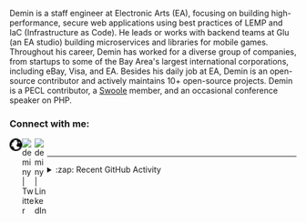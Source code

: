 Demin is a staff engineer at Electronic Arts (EA), focusing on building high-performance, secure web applications using best practices of LEMP and IaC (Infrastructure as Code). He leads or works with backend teams at Glu (an EA studio) building microservices and libraries for mobile games. Throughout his career, Demin has worked for a diverse group of companies, from startups to some of the Bay Area's largest international corporations, including eBay, Visa, and EA. Besides his daily job at EA, Demin is an open-source contributor and actively maintains 10+ open-source projects. Demin is a PECL contributor, a [Swoole](https://github.com/swoole) member, and an occasional conference speaker on PHP.

### Connect with me:

[<img align="left" alt="https://deminy.in" width="22px" src="https://raw.githubusercontent.com/iconic/open-iconic/master/svg/globe.svg" />][website]
[<img align="left" alt="deminy | Twitter" width="22px" src="https://cdn.jsdelivr.net/npm/simple-icons@v3/icons/twitter.svg" />][twitter]
[<img align="left" alt="deminy | LinkedIn" width="22px" src="https://cdn.jsdelivr.net/npm/simple-icons@v3/icons/linkedin.svg" />][linkedin]

<br />

[website]: https://deminy.in
[linkedin]: https://www.linkedin.com/in/deminy
[twitter]: https://twitter.com/deminy

---

<details>
  <summary>:zap: Recent GitHub Activity</summary>

<!--START_SECTION:activity-->
1. 🗣 Commented on [#1499](https://github.com/brefphp/bref/issues/1499) in [brefphp/bref](https://github.com/brefphp/bref)
2. 🗣 Commented on [#1499](https://github.com/brefphp/bref/issues/1499) in [brefphp/bref](https://github.com/brefphp/bref)
3. 🗣 Commented on [#1499](https://github.com/brefphp/bref/issues/1499) in [brefphp/bref](https://github.com/brefphp/bref)
4. ❗️ Closed issue [#39](https://github.com/swoole/docker-swoole/issues/39) in [swoole/docker-swoole](https://github.com/swoole/docker-swoole)
5. 🗣 Commented on [#39](https://github.com/swoole/docker-swoole/issues/39) in [swoole/docker-swoole](https://github.com/swoole/docker-swoole)
<!--END_SECTION:activity-->

</details>

